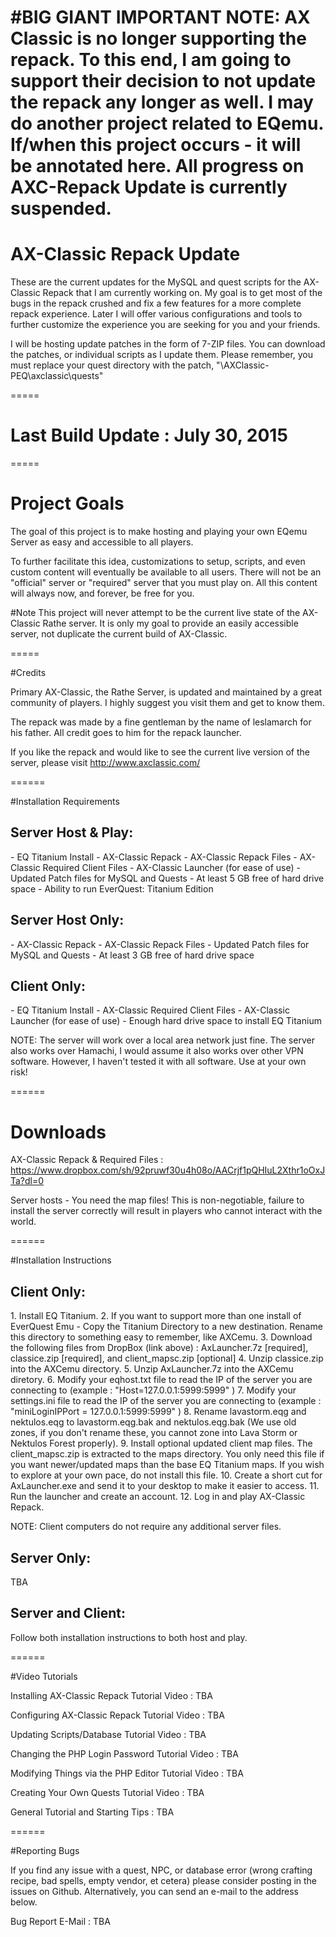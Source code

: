 #BIG GIANT IMPORTANT NOTE:
AX Classic is no longer supporting the repack.  To this end, I am going to support their decision to not update the repack any longer as well.  I may do another project related to EQemu.  If/when this project occurs - it will be annotated here.  All progress on AXC-Repack Update is currently suspended.
=====

# AX-Classic Repack Update

These are the current updates for the MySQL and quest scripts for the AX-Classic Repack that I am currently working on.  My goal is to get most of the bugs in the repack crushed and fix a few features for a more complete repack experience.  Later I will offer various configurations and tools to further customize the experience you are seeking for you and your friends.

I will be hosting update patches in the form of 7-ZIP files.  You can download the patches, or individual scripts as I update them.  Please remember, you must replace your quest directory with the patch, "\AXClassic-PEQ\axclassic\quests"

=====

# Last Build Update : July 30, 2015

=====

# Project Goals

The goal of this project is to make hosting and playing your own EQemu Server as easy and accessible to all players.

To further facilitate this idea, customizations to setup, scripts, and even custom content will eventually be available to all users.  There will not be an "official" server or "required" server that you must play on.  All this content will always now, and forever, be free for you.

#Note
This project will never attempt to be the current live state of the AX-Classic Rathe server.  It is only my goal to provide an easily accessible server, not duplicate the current build of AX-Classic.

=====

#Credits

Primary AX-Classic, the Rathe Server, is updated and maintained by a great community of players.  I highly suggest you visit them and get to know them.

The repack was made by a fine gentleman by the name of leslamarch for his father.  All credit goes to him for the repack launcher. 

If you like the repack and would like to see the current live version of the server, please visit http://www.axclassic.com/

======

#Installation Requirements

<h2>Server Host & Play:</h2>
- EQ Titanium Install
- AX-Classic Repack
- AX-Classic Repack Files
- AX-Classic Required Client Files
- AX-Classic Launcher (for ease of use)
- Updated Patch files for MySQL and Quests
- At least 5 GB free of hard drive space
- Ability to run EverQuest: Titanium Edition

<h2>Server Host Only:</h2>
- AX-Classic Repack
- AX-Classic Repack Files
- Updated Patch files for MySQL and Quests
- At least 3 GB free of hard drive space

<h2>Client Only:</h2>
- EQ Titanium Install
- AX-Classic Required Client Files
- AX-Classic Launcher (for ease of use)
- Enough hard drive space to install EQ Titanium

NOTE: The server will work over a local area network just fine.  The server also works over Hamachi, I would assume it also works over other VPN software.  However, I haven't tested it with all software.  Use at your own risk!

======

# Downloads

AX-Classic Repack & Required Files : https://www.dropbox.com/sh/92pruwf30u4h08o/AACrjf1pQHIuL2Xthr1oOxJTa?dl=0

Server hosts - You need the map files!  This is non-negotiable, failure to install the server correctly will result in players who cannot interact with the world.

======

#Installation Instructions

<h2>Client Only:</h2>
1. Install EQ Titanium.
2. If you want to support more than one install of EverQuest Emu - Copy the Titanium Directory to a new destination.  Rename this directory to something easy to remember, like AXCemu.
3. Download the following files from DropBox (link above) : AxLauncher.7z [required], classice.zip [required], and client_mapsc.zip [optional]
4. Unzip classice.zip into the AXCemu directory.
5. Unzip AxLauncher.7z into the AXCemu diretory.
6. Modify your eqhost.txt file to read the IP of the server you are connecting to (example : "Host=127.0.0.1:5999:5999" )
7. Modify your settings.ini file to read the IP of the server you are connecting to (example : "miniLoginIPPort = 127.0.0.1:5999:5999" )
8. Rename lavastorm.eqg and nektulos.eqg to lavastorm.eqg.bak and nektulos.eqg.bak (We use old zones, if you don't rename these, you cannot zone into Lava Storm or Nektulos Forest properly).
9. Install optional updated client map files.  The client_mapsc.zip is extracted to the maps directory.  You only need this file if you want newer/updated maps than the base EQ Titanium maps.  If you wish to explore at your own pace, do not install this file.
10. Create a short cut for AxLauncher.exe and send it to your desktop to make it easier to access.
11. Run the launcher and create an account.
12. Log in and play AX-Classic Repack.

NOTE: Client computers do not require any additional server files.

<h2>Server Only:</h2>
TBA

<h2>Server and Client:</h2>
Follow both installation instructions to both host and play.

======

#Video Tutorials

Installing AX-Classic Repack Tutorial Video : TBA

Configuring AX-Classic Repack Tutorial Video : TBA

Updating Scripts/Database Tutorial Video : TBA

Changing the PHP Login Password Tutorial Video : TBA

Modifying Things via the PHP Editor Tutorial Video : TBA

Creating Your Own Quests Tutorial Video : TBA

General Tutorial and Starting Tips : TBA

======

#Reporting Bugs

If you find any issue with a quest, NPC, or database error (wrong crafting recipe, bad spells, empty vendor, et cetera) please consider posting in the issues on Github.  Alternatively, you can send an e-mail to the address below.

Bug Report E-Mail : TBA